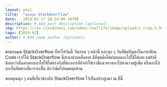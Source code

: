 ```yaml
---
layout: post
title:  "ขอบคุณ StackOverflow"
date:   2019-02-17 18:54:00 +0700
description: # Add post description (optional)
img: https://res.cloudinary.com/sdees-reallife/image/upload/c_crop,h_500,y_250/v1550404339/Screenshot_from_2019-02-17_18-51-39.png # Add image post (optional)
tags: [2019-02]
author: # Add name author (optional)
---
```

ขอขอบคุณ StackOverflow ที่ทำให้วันนี้ วันก่อน ๆ หน้านี้ และทุก ๆ วันที่ติดปัญหาในการเขียน Code เราก็ได้ StackOverflow นี่ล่ะมาช่วยคลี่คลาย ดีที่สุดคือได้คำตอบเอาไปใช้ได้เลย แต่ถ้าดีน้อยกว่านั้นคำตอบเอาไปใช้ไม่ตรงกับที่ต้องการก็ยังทำให้เรามีแนวทางเอาไปหาความรู้เพิ่ม หรือเอาไปลองในทิศทางที่ควรจะเป็น ดีกว่ามืดไปหมดทุกด้าน

ขอบคุณทุก ๆ คนที่เกี่ยวข้องกับ StackOverflow ไว้เป็นอย่างสูงมา ณ.ที่นี้
